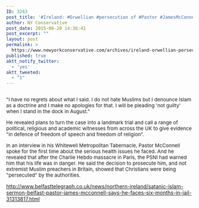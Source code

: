 ```yaml
---
ID: 3243
post_title: '#Ireland: #Orwellian #persecution of #Pastor #JamesMcConnell #Christianity #Christian'
author: NY Conservative
post_date: 2015-06-20 14:36:41
post_excerpt: ""
layout: post
permalink: >
  https://www.newyorkconservative.com/archives/ireland-orwellian-persecution-of-pastor-jamesmcconnell-christianity-christian/
published: true
aktt_notify_twitter:
  - 'yes'
aktt_tweeted:
  - "1"
---
```

<p><img src="http://www.newyorkconservative.com/wp-content/uploads/2015/06/062015_1836_IrelandOrwe1.jpg" alt=""/>
	</p><p><span style="font-size:10pt">"I have no regrets about what I said. I do not hate Muslims but I denounce Islam as a doctrine and I make no apologies for that. I will be pleading 'not guilty' when I stand in the dock in August."
</span></p><p><span style="font-size:10pt">He revealed plans to turn the case into a landmark trial and call a range of political, religious and academic witnesses from across the UK to give evidence "in defence of freedom of speech and freedom of religion".
</span></p><p><span style="font-size:10pt">In an interview in his Whitewell Metropolitan Tabernacle, Pastor McConnell spoke for the first time about the serious health issues he faced. And he revealed that after the Charlie Hebdo massacre in Paris, the PSNI had warned him that his life was in danger. He said the decision to prosecute him, and not extremist Muslim preachers in Britain, showed that Christians were being "persecuted" by the authorities.
</span></p><p><a href="http://www.belfasttelegraph.co.uk/news/northern-ireland/satanic-islam-sermon-belfast-pastor-james-mcconnell-says-he-faces-six-months-in-jail-31313817.html">http://www.belfasttelegraph.co.uk/news/northern-ireland/satanic-islam-sermon-belfast-pastor-james-mcconnell-says-he-faces-six-months-in-jail-31313817.html</a>
	</p>